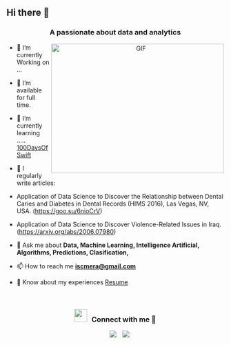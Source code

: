 ## Hi there 👋
<h3 align="center">A passionate about data and analytics </h3>

<a target="_blank" align="center">
  <img align="right" top="500" height="300" width="400" alt="GIF" src="https://media.giphy.com/media/SWoSkN6DxTszqIKEqv/giphy.gif">
</a>

- 🌱 I’m currently Working on ...

- 🤝 I’m available for full time.

- 🌱 I’m currently learning ..... <a href="https://github.com/100rabhcsmc/100DaysOfSwift" target="blank">100DaysOfSwift</a>

- 📝 I regularly write articles:
- Application of Data Science to Discover the Relationship between Dental Caries and Diabetes in Dental Records (HIMS 2016), Las Vegas, NV, USA. (https://goo.su/6nioCrV)
- Application of Data Science to Discover Violence-Related Issues in Iraq. (https://arxiv.org/abs/2006.07980)

- 💬 Ask me about **Data, Machine Learning, Intelligence Artificial, Algorithms, Predictions, Clasification,**

- 📫 How to reach me **iscmera@gmail.com**

- 📄 Know about my experiences <a href="https://github.com/100rabhcsmc/Me.io/blob/master/01SaurabhChavanReactNativeResume.pdf" target="blank">Resume</a>
<br/>
<h3 align="center" > <img src="https://media.giphy.com/media/iY8CRBdQXODJSCERIr/giphy.gif" width="30" height="30" style="margin-right: 10px;">Connect with me 🤝 </h3>

<p align="center">

 <div align="center"  class="icons-social" style="margin-left: 10px;">
        <a style="margin-left: 10px;"  target="_blank" href="https://www.linkedin.com/in/merari-gonzález">
			<img src="https://img.icons8.com/doodle/40/000000/linkedin--v2.png"></a>
        <a style="margin-left: 10px;" target="_blank" href="https://github.com/100rabhcsmc">
		        <img src="https://img.icons8.com/doodle/40/000000/github--v1.png"></a>
  </div>



      

</p>
